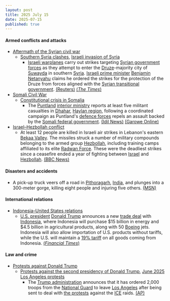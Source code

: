 ```yaml
---
layout: post
title: 2025 July 15
date: 2025-07-15
published: true
---
```



#### Armed conflicts and attacks

* [Aftermath of the Syrian civil war](https://en.wikipedia.org/wiki/Syrian_civil_war#Fall_of_the_Assad_regime,_transitional_government_(2024%E2%80%93present) "Syrian civil war")
  * [Southern Syria clashes](https://en.wikipedia.org/wiki/Southern_Syria_clashes_%28July_2025%29 "Southern Syria clashes (July 2025)"), [Israeli invasion of Syria](https://en.wikipedia.org/wiki/Israeli_invasion_of_Syria_%282024%E2%80%93present%29 "Israeli invasion of Syria (2024–present)")
    * [Israeli warplanes](https://en.wikipedia.org/wiki/Israeli_Air_Force "Israeli Air Force") carry out strikes targeting [Syrian government forces](https://en.wikipedia.org/wiki/Syrian_Armed_Forces "Syrian Armed Forces") as they attempt to enter the [Druze](https://en.wikipedia.org/wiki/Druze_in_Syria "Druze in Syria")-majority city of [Suwayda](https://en.wikipedia.org/wiki/Suwayda "Suwayda") in southern [Syria](https://en.wikipedia.org/wiki/Syria "Syria"). [Israeli prime minister](https://en.wikipedia.org/wiki/Prime_Minister_of_Israel "Prime Minister of Israel") [Benjamin Netanyahu](https://en.wikipedia.org/wiki/Benjamin_Netanyahu "Benjamin Netanyahu") claims he ordered the strikes for the protection of the Druze from forces aligned with the [Syrian transitional government](https://en.wikipedia.org/wiki/Syrian_transitional_government "Syrian transitional government"). [(Reuters)](https://www.reuters.com/world/middle-east/syrian-druze-leader-urges-local-fighters-confront-incoming-government-troops-2025-07-15/) [(*The Times*)](https://www.thetimes.com/world/middle-east/article/syria-druze-sweida-city-rgt326mvj)
* [Somali Civil War](https://en.wikipedia.org/wiki/Somali_Civil_War_%282009%E2%80%93present%29 "Somali Civil War (2009–present)")
  * [Constitutional crisis in Somalia](https://en.wikipedia.org/wiki/Constitutional_crisis_in_Somalia "Constitutional crisis in Somalia")
    * The [Puntland](https://en.wikipedia.org/wiki/Puntland "Puntland") [interior ministry](https://en.wikipedia.org/wiki/Ministry_of_Interior%2C_Federal_Affairs_and_Democratization "Ministry of Interior, Federal Affairs and Democratization") reports at least five militant casualties in [Dhahar](https://en.wikipedia.org/wiki/Dhahar "Dhahar"), [Haylan region](https://en.wikipedia.org/wiki/Haylan_region "Haylan region"), following a coordinated campaign as Puntland's [defence forces](https://en.wikipedia.org/wiki/Puntland_Dervish_Force "Puntland Dervish Force") repels an assault backed by the [Somali federal government](https://en.wikipedia.org/wiki/Somali_federal_government "Somali federal government"). [(Idil News)](https://www.idilnews.com/puntland-forces-repel-eastern-sool-terrorists-backed-by-villa-somalia-in-dhahar-mogadishus-proxy-war-exposed/) [(Garowe Online)](https://garoweonline.com/en/news/somalia/puntland-accuses-somali-federal-government-of-destabilizing-peaceful-regions)
* [Israel–Hezbollah conflict](https://en.wikipedia.org/wiki/Israel%E2%80%93Hezbollah_conflict "Israel–Hezbollah conflict")
  * At least 12 people are killed in Israeli air strikes in Lebanon's eastern [Bekaa Valley](https://en.wikipedia.org/wiki/Bekaa_Valley "Bekaa Valley"). The missiles struck a number of military compounds belonging to the armed group [Hezbollah](https://en.wikipedia.org/wiki/Hezbollah "Hezbollah"), including training camps affiliated to its elite [Radwan Force](https://en.wikipedia.org/wiki/Radwan_Force "Radwan Force"). These were the deadliest strikes since a ceasefire ended a year of fighting between [Israel](https://en.wikipedia.org/wiki/Israel "Israel") and [Hezbollah](https://en.wikipedia.org/wiki/Hezbollah "Hezbollah"). [(BBC News)](https://www.bbc.co.uk/news/articles/c4gdvngp0eeo)

#### Disasters and accidents

* A pick-up truck veers off a road in [Pithoragarh](https://en.wikipedia.org/wiki/Pithoragarh "Pithoragarh"), [India](https://en.wikipedia.org/wiki/India "India"), and plunges into a 300-meter gorge, killing eight people and injuring five others. [(MSN)](https://www.msn.com/en-in/news/India/8-killed-5-injured-as-vehicle-plunges-into-300-meter-gorge-in-pithoragarh-cm-dhami-orders-urgent-rescue-operations/ar-AA1IEzyh?ocid=BingNewsVerp)

#### International relations

* [Indonesia–United States relations](https://en.wikipedia.org/wiki/Indonesia%E2%80%93United_States_relations "Indonesia–United States relations")
  * [U.S. president](https://en.wikipedia.org/wiki/President_of_the_United_States "President of the United States") [Donald Trump](https://en.wikipedia.org/wiki/Donald_Trump "Donald Trump") announces a new [trade deal](https://en.wikipedia.org/wiki/Trade_agreement "Trade agreement") with [Indonesia](https://en.wikipedia.org/wiki/Indonesia "Indonesia"), where Indonesia will purchase $15 billion in energy and $4.5 billion in agricultural products, along with 50 [Boeing](https://en.wikipedia.org/wiki/Boeing "Boeing") jets. Indonesia will also allow importation of U.S. products without tariffs, while the U.S. will maintain a [19% tariff](https://en.wikipedia.org/wiki/Tariffs_in_the_second_Trump_administration "Tariffs in the second Trump administration") on all goods coming from Indonesia. [(*Financial Times*)](https://www.ft.com/content/bd753b35-816e-42be-9697-9f6f230fdd32)

#### Law and crime

* [Protests against Donald Trump](https://en.wikipedia.org/wiki/Protests_against_Donald_Trump "Protests against Donald Trump")
  * [Protests against the second presidency of Donald Trump](https://en.wikipedia.org/wiki/Protests_against_the_second_presidency_of_Donald_Trump "Protests against the second presidency of Donald Trump"), [June 2025 Los Angeles protests](https://en.wikipedia.org/wiki/June_2025_Los_Angeles_protests "June 2025 Los Angeles protests")
    * The [Trump administration](https://en.wikipedia.org/wiki/Second_presidency_of_Donald_Trump "Second presidency of Donald Trump") announces that it has ordered 2,000 troops from the [National Guard](https://en.wikipedia.org/wiki/National_Guard_%28United_States%29 "National Guard (United States)") to leave [Los Angeles](https://en.wikipedia.org/wiki/Los_Angeles "Los Angeles") after being sent to deal with [the protests](https://en.wikipedia.org/wiki/June_2025_Los_Angeles_protests "June 2025 Los Angeles protests") against the [ICE](https://en.wikipedia.org/wiki/United_States_Immigration_and_Customs_Enforcement "United States Immigration and Customs Enforcement") raids. [(AP)](https://apnews.com/article/immigration-raids-los-angeles-national-guard-4424658cc059df31317a83cb53c2b59e)
